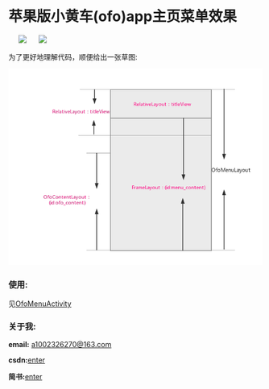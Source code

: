 # 苹果版小黄车(ofo)app主页菜单效果

<div>
  <image hspace="20" src="https://github.com/1002326270xc/OfoMenuView-master/blob/master/photos/小黄车menu效果.gif">
  <image src="https://github.com/1002326270xc/OfoMenuView-master/blob/master/photos/仿制小黄车menu效果.gif">
</div>


为了更好地理解代码，顺便给出一张草图:

![草图.png](https://github.com/1002326270xc/OfoMenuView-master/blob/master/photos/草图.png)

### 使用:
见[OfoMenuActivity](https://github.com/1002326270xc/OfoMenuView-master/blob/master/app/src/main/java/com/single/ofomenu/OfoMenuActivity.java)

### 关于我:
**email:** a1002326270@163.com

**csdn:**[enter](http://blog.csdn.net/u010429219/article/details/78042181)

**简书:**[enter](http://www.jianshu.com/p/b52ab6e322fe)
